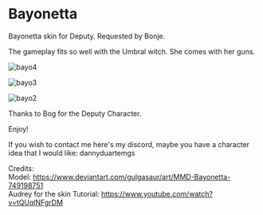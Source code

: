 # Bayonetta
Bayonetta skin for Deputy. Requested by Bonje.

The gameplay fits so well with the Umbral witch. She comes with her guns. 

![bayo4](https://github.com/dannyduartemgs/Bayonetta/assets/165226477/f347f1a2-351f-4e20-8d95-5a9229fd6992)

![bayo3](https://github.com/dannyduartemgs/Bayonetta/assets/165226477/fd936dfe-7079-4128-bccb-251c1bdbc93e)

![bayo2](https://github.com/dannyduartemgs/Bayonetta/assets/165226477/50d65c0e-b1f9-4f50-96cc-0457ae144cea)

Thanks to Bog for the Deputy Character.

Enjoy!

If you wish to contact me here's my discord, maybe you have a character idea that I would like: dannyduartemgs <br />

Credits: <br />
Model: https://www.deviantart.com/gulgasaur/art/MMD-Bayonetta-749198751 <br />
Audrey for the skin Tutorial: https://www.youtube.com/watch?v=tQUqlNFgrDM <br />
